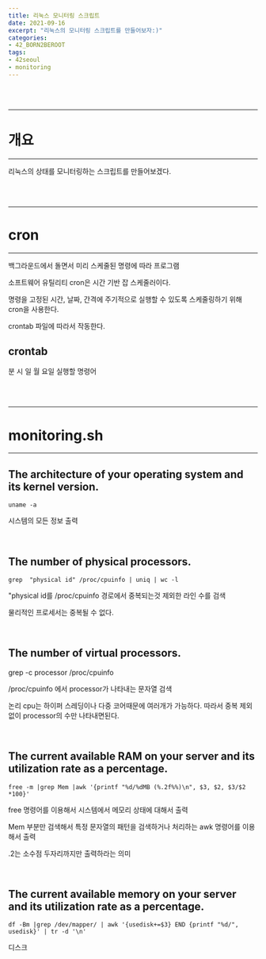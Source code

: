 ```yaml
---
title: 리눅스 모니터링 스크립트
date: 2021-09-16
excerpt: "리눅스의 모니터링 스크립트를 만들어보자:)"
categories:
- 42_BORN2BEROOT
tags:
- 42seoul
- monitoring
---
```



<br />
<br />

---

# 개요

---

리눅스의 상태를 모니터링하는 스크립트를 만들어보겠다.



<br />
<br />

---

# cron

---

백그라운드에서 돌면서 미리 스케줄된 명령에 따라 프로그램

소프트웨어 유틸리티 cron은 시간 기반 잡 스케줄러이다.

명령을 고정된 시간, 날짜, 간격에 주기적으로 실행할 수 있도록 스케줄링하기 위해 cron을 사용한다.

crontab 파일에 따라서 작동한다.

## crontab

분 시 일 월 요일 실행할 명령어

<br />
<br />

---

# monitoring.sh

---

## The architecture of your operating system and its kernel version.

`uname -a`

시스템의 모든 정보 출력

<br />

## The number of physical processors.

`grep  "physical id" /proc/cpuinfo | uniq | wc -l`

"physical id를 /proc/cpuinfo 경로에서 중복되는것 제외한 라인 수를 검색 

물리적인 프로세서는 중복될 수 없다.

<br />

## The number of virtual processors.

grep -c processor /proc/cpuinfo

/proc/cpuinfo 에서 processor가 나타내는 문자열 검색

논리 cpu는 하이퍼 스레딩이나 다중 코어때문에 여러개가 가능하다. 따라서 중복 제외 없이 processor의 수만 나타내면된다.

<br />

## The current available RAM on your server and its utilization rate as a percentage.

`free -m |grep Mem |awk '{printf "%d/%dMB (%.2f%%)\n", $3, $2, $3/$2 *100}'`

free 명령어를 이용해서 시스템에서 메모리 상태에 대해서 출력

Mem 부분만 검색해서 특정 문자열의 패턴을 검색하거나 처리하는 awk 명령어를 이용해서 출력

.2는 소수점 두자리까지만 출력하라는 의미

<br />

## The current available memory on your server and its utilization rate as a percentage.

`df -Bm |grep /dev/mapper/ | awk '{usedisk+=$3} END {printf "%d/", usedisk}' | tr -d '\n'`

디스크 
